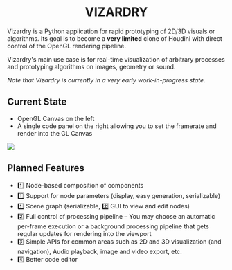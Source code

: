 <h1 align="center">VIZARDRY</h1>

Vizardry is a Python application for rapid prototyping of 2D/3D visuals or
algorithms. Its goal is to become a **very limited** clone of Houdini with
direct control of the OpenGL rendering pipeline.

Vizardry's main use case is for real-time visualization of arbitrary processes
and prototyping algorithms on images, geometry or sound.

*Note that Vizardry is currently in a very early work-in-progress state.*

## Current State

* OpenGL Canvas on the left
* A single code panel on the right allowing you to set the framerate and
  render into the GL Canvas

![](https://i.imgur.com/eVzQgRK.png)

## Planned Features

* 1️⃣ Node-based composition of components
* 1️⃣ Support for node parameters (display, easy generation, serializable)
* 1️⃣ Scene graph (serializable, 2️⃣ GUI to view and edit nodes)
* 2️⃣ Full control of processing pipeline &ndash; You may choose an automatic
  per-frame execution or a background processing pipeline that gets regular
  updates for rendering into the viewport
* 3️⃣ Simple APIs for common areas such as 2D and 3D visualization (and
  navigation), Audio playback, image and video export, etc.
* 4️⃣ Better code editor
